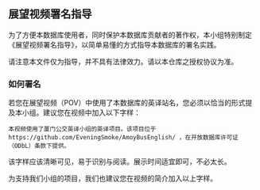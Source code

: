 ## 展望视频署名指导

为了方便本数据库使用者，同时保护本数据库贡献者的著作权，本小组特别制定《展望视频署名指导》，以简单易懂的方式指导本数据库的署名实践。

请注意本文件仅为指导，并不具有法律效力。请以本仓库之授权协议为准。

### 如何署名

若您在展望视频（POV）中使用了本数据库的英译站名，您必须以恰当的形式提及本小组。建议您在视频中加入以下字样：

`本视频使用了厦门公交英译小组的英译项目。该项目位于 https://github.com/EveningSmoke/AmoyBusEnglish/ ，在开放数据库许可证（ODbL）条款下提供。`

该字样应该清晰可见，易于识别与阅读。展示时间适宜即可，不必太长。

为支持我们小组的项目，我们也建议您在视频的简介加入以上字样。
